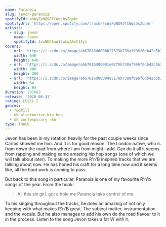 ```yaml
---
name: Paranoia
slug: jevon-paranoia
spotifyId: 4sWyFpNQ9JfCWqsbsZqphr
spotifyUrl: 'https://open.spotify.com/track/4sWyFpNQ9JfCWqsbsZqphr'
artists:
  - slug: jevon
    name: Jevon
    spotifyId: 1cwNKCIuq12wLqAAsC1Zyi
covers:
  - url: 'https://i.scdn.co/image/ab67616d0000b27379b738af996f6db42c5b3774'
    width: 640
    height: 640
  - url: 'https://i.scdn.co/image/ab67616d00001e0279b738af996f6db42c5b3774'
    width: 300
    height: 300
  - url: 'https://i.scdn.co/image/ab67616d0000485179b738af996f6db42c5b3774'
    width: 64
    height: 64
duration: 237683
release: '2018-08-31'
rating: LEVEL_2
genres:
  - r&drill
  - uk alternative hip hop
  - uk contemporary r&b
type: TRACK
---
```

Jevon has been in my rotation heavily for the past couple weeks since Carlos showed me him.
And it is for good reason. The London native, who is from down the road from where I am from
might I add. Can do it all it seems from rapping and making some amazing hip hop songs
(one of which we will talk about later). To making the more R'n'B inspired tracks that we
are talking about now. He has honed his craft for a long time now and it seems like, all
the hard work is coming to pass.

But back to this song in particular, Paranoia is one of my favourite R'n'b songs of the year.
From the hook:

> All this sin girl, got a hole me
> Paranoia take control of me

To his singing throughout the tracks, he does an amazing of not only keeping with what
makes R'n'B great. The subject matter, instrumentation and the vocals. But he also manages
to add his own do the road flavour to it in the process. Listen to the song Jevon takes a
fat W with it.

